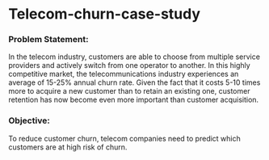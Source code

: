 # Telecom-churn-case-study

### Problem Statement:

In the telecom industry, customers are able to choose from multiple service providers and actively switch from one operator to another. In this highly competitive market, 
the telecommunications industry experiences an average of 15-25% annual churn rate. Given the fact that it costs 5-10 times more to acquire a new customer than to retain 
an existing one, customer retention has now become even more important than customer acquisition.

### Objective:

To reduce customer churn, telecom companies need to predict which customers are at high risk of churn.
